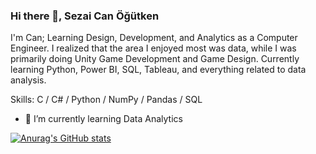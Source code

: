 ### Hi there 👋, Sezai Can Öğütken
I'm Can; Learning Design, Development, and Analytics as a Computer Engineer. I realized that the area I enjoyed most was data, while I was primarily doing Unity Game Development and Game Design. Currently learning Python, Power BI, SQL, Tableau, and everything related to data analysis.

Skills: C / C# / Python / NumPy / Pandas / SQL

- 🌱 I’m currently learning Data Analytics

[![Anurag's GitHub stats](https://github-readme-stats.vercel.app/api?username=ogtknscn)](https://github.com/anuraghazra/github-readme-stats)
